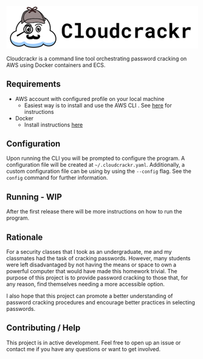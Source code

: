 <img src="https://raw.githubusercontent.com/Nineluj/cloudcrackr/master/assets/banner.png" alt="logo"/>

Cloudcrackr is a command line tool orchestrating password cracking on AWS using Docker containers and ECS.

## Requirements
* AWS account with configured profile on your local machine
    * Easiest way is to install and use the AWS CLI . See [here](https://docs.aws.amazon.com/cli/latest/userguide/cli-chap-configure.html) for instructions
* Docker
    * Install instructions [here](https://docs.docker.com/engine/install/)

## Configuration
Upon running the CLI you will be prompted to configure the program. A configuration file will be
created at `~/.cloudcrackr.yaml`. Additionally, a custom configuration file can be using
by using the `--config` flag. See the `config` command for further information.

## Running - WIP
After the first release there will be more instructions on how to run the program.


## Rationale
For a security classes that I took as an undergraduate,
me and my classmates had the task of cracking passwords. However, many students were left disadvantaged
by not having the means or space to own a powerful computer that would have made this homework trivial.
The purpose of this project is to provide password cracking to those that, for any reason,
find themselves needing a more accessible option.

I also hope that this project can promote a better understanding of password cracking procedures
and encourage better practices in selecting passwords. 

## Contributing / Help
This project is in active development. Feel free to open up an issue or
contact me if you have any questions or want to get involved.